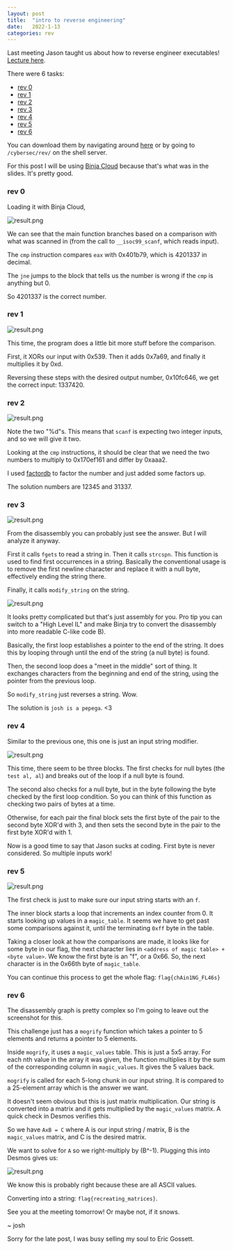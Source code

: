 ```yaml
---
layout: post
title:  "intro to reverse engineering"
date:   2022-1-13
categories: rev
---
```


Last meeting Jason taught us about how to reverse engineer executables! [Lecture here](https://docs.google.com/presentation/d/1ouTJECawsg2KE7u6VyclUk-FoPdroPU9jhpzWgKycHs/edit#slide=id.p).


There were 6 tasks:
- [rev 0](#rev-0)
- [rev 1](#rev-1)
- [rev 2](#rev-2)
- [rev 3](#rev-3)
- [rev 4](#rev-4)
- [rev 5](#rev-5)
- [rev 6](#rev-6)

You can download them by navigating around [here](https://rev.blairsec.mbhs.edu/) or by going to `/cybersec/rev/` on the shell server.


For this post I will be using [Binja Cloud](https://cloud.binary.ninja) because that's what was in the slides. It's pretty good.

### rev 0
Loading it with Binja Cloud,

![result.png](/writeups/assets/images/01-13-22/rev0.png)

We can see that the main function branches based on a comparison with what was scanned in (from the call to `__isoc99_scanf`, which reads input).

The `cmp` instruction compares `eax` with 0x401b79, which is 4201337 in decimal.

The `jne` jumps to the block that tells us the number is wrong if the `cmp` is anything but 0.

So 4201337 is the correct number.

### rev 1

![result.png](/writeups/assets/images/01-13-22/rev1.png)

This time, the program does a little bit more stuff before the comparison.

First, it XORs our input with 0x539. Then it adds 0x7a69, and finally it multiplies it by 0xd.

Reversing these steps with the desired output number, 0x10fc646, we get the correct input: 1337420.

### rev 2

![result.png](/writeups/assets/images/01-13-22/rev2.png)

Note the two "%d"s. This means that `scanf` is expecting two integer inputs, and so we will give it two.

Looking at the `cmp` instructions, it should be clear that we need the two numbers to multiply to 0x170ef161 and differ by 0xaaa2.

I used [factordb](https://factordb.com) to factor the number and just added some factors up.

The solution numbers are 12345 and 31337.

### rev 3

![result.png](/writeups/assets/images/01-13-22/rev3.png)

From the disassembly you can probably just see the answer. But I will analyze it anyway.

First it calls `fgets` to read a string in. Then it calls `strcspn`. This function is used to find first occurrences in a string. Basically the conventional usage is to remove the first newline character and replace it with a null byte, effectively ending the string there.

Finally, it calls `modify_string` on the string.

![result.png](/writeups/assets/images/01-13-22/rev3-1.png)

It looks pretty complicated but that's just assembly for you. Pro tip you can switch to a "High Level IL" and make Binja try to convert the disassembly into more readable C-like code B).

Basically, the first loop establishes a pointer to the end of the string. It does this by looping through until the end of the string (a null byte) is found.

Then, the second loop does a "meet in the middle" sort of thing. It exchanges characters from the beginning and end of the string, using the pointer from the previous loop.

So `modify_string` just reverses a string. Wow.

The solution is `josh is a pepega`. <3

### rev 4

Similar to the previous one, this one is just an input string modifier.

![result.png](/writeups/assets/images/01-13-22/rev4.png)

This time, there seem to be three blocks. The first checks for null bytes (the `test al, al`) and breaks out of the loop if a null byte is found.

The second also checks for a null byte, but in the byte following the byte checked by the first loop condition. So you can think of this function as checking two pairs of bytes at a time.

Otherwise, for each pair the final block sets the first byte of the pair to the second byte XOR'd with 3, and then sets the second byte in the pair to the first byte XOR'd with 1.

Now is a good time to say that Jason sucks at coding. First byte is never considered. So multiple inputs work!

### rev 5

![result.png](/writeups/assets/images/01-13-22/rev5.png)

The first check is just to make sure our input string starts with an `f`.

The inner block starts a loop that increments an index counter from 0. It starts looking up values in a `magic_table`. It seems we have to get past some comparisons against it, until the terminating `0xff` byte in the table.

Taking a closer look at how the comparisons are made, it looks like for some byte in our flag, the next character lies in `<address of magic table> + <byte value>`. We know the first byte is an "f", or a 0x66. So, the next character is in the 0x66th byte of `magic_table`.

You can continue this process to get the whole flag: `flag{chAin1NG_FL46s}`

### rev 6

The disassembly graph is pretty complex so I'm going to leave out the screenshot for this.

This challenge just has a `mogrify` function which takes a pointer to 5 elements and returns a pointer to 5 elements.

Inside `mogrify`, it uses a `magic_values` table. This is just a 5x5 array. For each nth value in the array it was given, the function multiplies it by the sum of the corresponding column in `magic_values`. It gives the 5 values back.

`mogrify` is called for each 5-long chunk in our input string. It is compared to a 25-element array which is the answer we want.

It doesn't seem obvious but this is just matrix multiplication. Our string is converted into a matrix and it gets multiplied by the `magic_values` matrix. A quick check in Desmos verifies this.

So we have `AxB = C` where A is our input string / matrix, B is the `magic_values` matrix, and C is the desired matrix.


We want to solve for `A` so we right-multiply by (B^-1). Plugging this into Desmos gives us:

![result.png](/writeups/assets/images/01-13-22/rev6.png)

We know this is probably right because these are all ASCII values.

Converting into a string: `flag{recreating_matrices}`.

See you at the meeting tomorrow! Or maybe not, if it snows.

~ josh

Sorry for the late post, I was busy selling my soul to Eric Gossett.
